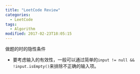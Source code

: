 ```yaml
---
title: "LeetCode Review"
categories:
  - LeetCode
tags:
  - Algorithm
modified: 2017-02-23T18:05:15
---
```


做题的时的隐性条件

- 要考虑输入的有效性，一般可以通过简单的`input != null && !input.isEmpty()`来排除不正确的输入项。

